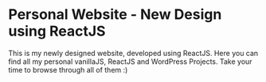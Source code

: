# Personal Website - New Design using ReactJS

This is my newly designed website, developed using ReactJS. Here you can find all my personal vanillaJS, ReactJS and WordPress Projects. Take your time to browse through all of them :)
